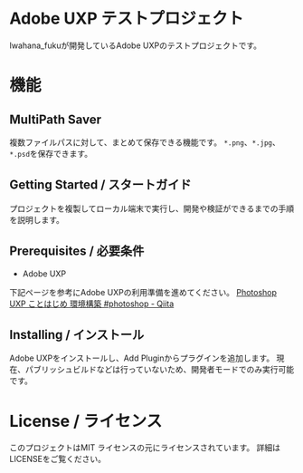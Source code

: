 # Adobe UXP テストプロジェクト
Iwahana_fukuが開発しているAdobe UXPのテストプロジェクトです。

# 機能
## MultiPath Saver
複数ファイルパスに対して、まとめて保存できる機能です。
`*.png`、`*.jpg`、`*.psd`を保存できます。

## Getting Started / スタートガイド
プロジェクトを複製してローカル端末で実行し、開発や検証ができるまでの手順を説明します。

## Prerequisites / 必要条件
* Adobe UXP

下記ページを参考にAdobe UXPの利用準備を進めてください。
[Photoshop UXP ことはじめ 環境構築 #photoshop - Qiita](https://qiita.com/yukad2/items/a8ea5c1727305ea499bd)

## Installing / インストール
Adobe UXPをインストールし、Add Pluginからプラグインを追加します。
現在、パブリッシュビルドなどは行っていないため、開発者モードでのみ実行可能です。

# License / ライセンス
このプロジェクトはMIT ライセンスの元にライセンスされています。
詳細はLICENSEをご覧ください。

